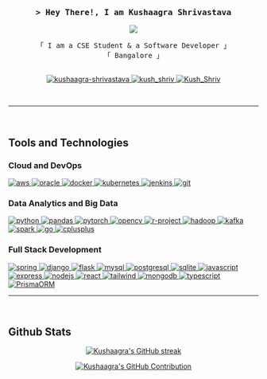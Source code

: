 <h3 align="center">
        <samp>> Hey There!, I am
                <b><a target="_blank">Kushaagra Shrivastava</a></b>
        </samp>
</h3>

<p align="center">
  <a href="https://github.com/KushShriv"><img src="https://readme-typing-svg.herokuapp.com/?lines=Big%20Data;Full%20Stack;Cloud%20And%20Database;Always%20learning&center=true&width=380&height=45"></a>
</p>

<p align="center"> 
  <samp>
    「 I am a CSE Student & a Software Developer 」
    <br>  
    「 Bangalore 」
    <br>
    <br>
  </samp>
</p>

<p align="center">
  <a href="https://www.linkedin.com/in/kushaagra-shrivastava/" target="_blank">
    <img src="https://img.shields.io/badge/LinkedIn-0A66C2.svg?style=for-the-badge&logo=LinkedIn&logoColor=white" alt="kushaagra-shrivastava"/>
  </a><a href="https://www.instagram.com/kush_shriv/" target="_blank">
    <img src="https://img.shields.io/badge/X-000000.svg?style=for-the-badge&logo=X&logoColor=white" alt="kush_shriv" />
  </a><a href="https://x.com/Kush_Shriv" target="_blank">
    <img src="https://img.shields.io/badge/Instagram-E4405F.svg?style=for-the-badge&logo=Instagram&logoColor=white" alt="Kush_Shriv" />
  </a>
</p>
<br />
<hr />
<br />

## Tools and Technologies

### Cloud and DevOps

<a href="https://aws.amazon.com" target="_blank" rel="noreferrer"> 
  <img src="https://img.shields.io/badge/Amazon%20Web%20Services-232F3E.svg?style=for-the-badge&logo=Amazon-Web-Services&logoColor=white" alt="aws"/> 
</a><a href="https://www.oracle.com/" target="_blank" rel="noreferrer">
  <img src="https://img.shields.io/badge/Oracle-F80000.svg?style=for-the-badge&logo=Oracle&logoColor=white" alt="oracle"/>
</a><a href="https://www.docker.com/" target="_blank" rel="noreferrer"> 
  <img src="https://img.shields.io/badge/Docker-2496ED.svg?style=for-the-badge&logo=Docker&logoColor=white" alt="docker"/> 
</a><a href="https://kubernetes.io" target="_blank" rel="noreferrer"> 
  <img src="https://img.shields.io/badge/Kubernetes-326CE5.svg?style=for-the-badge&logo=Kubernetes&logoColor=white" alt="kubernetes"/> 
</a><a href="https://www.jenkins.io" target="_blank" rel="noreferrer"> 
  <img src="https://img.shields.io/badge/Jenkins-D24939.svg?style=for-the-badge&logo=Jenkins&logoColor=white" alt="jenkins"/> 
</a><a href="https://git-scm.com/" target="_blank" rel="noreferrer"> 
  <img src="https://img.shields.io/badge/Git-F05032.svg?style=for-the-badge&logo=Git&logoColor=white" alt="git"/>
</a>

### Data Analytics and Big Data

<a href="https://www.python.org" target="_blank" rel="noreferrer"> 
  <img src="https://img.shields.io/badge/Python-3776AB.svg?style=for-the-badge&logo=Python&logoColor=white" alt="python"/> 
</a><a href="https://pandas.pydata.org/" target="_blank" rel="noreferrer"> 
  <img src="https://img.shields.io/badge/pandas-150458.svg?style=for-the-badge&logo=pandas&logoColor=white" alt="pandas"/> 
</a><a href="https://pytorch.org/" target="_blank" rel="noreferrer"> 
  <img src="https://img.shields.io/badge/PyTorch-EE4C2C.svg?style=for-the-badge&logo=PyTorch&logoColor=white" alt="pytorch"/> 
</a><a href="https://opencv.org/" target="_blank" rel="noreferrer"> 
  <img src="https://img.shields.io/badge/OpenCV-5C3EE8.svg?style=for-the-badge&logo=OpenCV&logoColor=white" alt="opencv"/> 
</a><a href="https://www.r-project.org/" target="_blank" rel="noreferrer"> 
  <img src="https://img.shields.io/badge/R-276DC3.svg?style=for-the-badge&logo=R&logoColor=white" alt="r-project"/> 
</a><a href="https://hadoop.apache.org/" target="_blank" rel="noreferrer"> 
  <img src="https://img.shields.io/badge/Apache%20Hadoop-66CCFF.svg?style=for-the-badge&logo=Apache-Hadoop&logoColor=black" alt="hadoop"/> 
</a><a href="https://kafka.apache.org/" target="_blank" rel="noreferrer"> 
  <img src="https://img.shields.io/badge/Apache%20Kafka-231F20.svg?style=for-the-badge&logo=Apache-Kafka&logoColor=white" alt="kafka"/> 
</a><a href="https://spark.apache.org/" target="_blank" rel="noreferrer"> 
  <img src="https://img.shields.io/badge/Apache%20Spark-E25A1C.svg?style=for-the-badge&logo=Apache-Spark&logoColor=white" alt="spark"/> 
</a><a href="https://golang.org" target="_blank" rel="noreferrer"> 
  <img src="https://img.shields.io/badge/Go-00ADD8.svg?style=for-the-badge&logo=Go&logoColor=white" alt="go"/> 
</a><a href="https://www.w3schools.com/cpp/" target="_blank" rel="noreferrer"> 
  <img src="https://img.shields.io/badge/C++-00599C.svg?style=for-the-badge&logo=C++&logoColor=white" alt="cplusplus"/> 
</a>

### Full Stack Development

<a href="https://spring.io/" target="_blank" rel="noreferrer"> 
  <img src="https://img.shields.io/badge/Spring%20Boot-6DB33F.svg?style=for-the-badge&logo=Spring-Boot&logoColor=white" alt="spring"/> 
</a><a href="https://www.djangoproject.com/" target="_blank" rel="noreferrer"> 
  <img src="https://img.shields.io/badge/Django-092E20.svg?style=for-the-badge&logo=Django&logoColor=white" alt="django"/> 
</a><a href="https://flask.palletsprojects.com/" target="_blank" rel="noreferrer"> 
  <img src="https://img.shields.io/badge/Flask-000000.svg?style=for-the-badge&logo=Flask&logoColor=white" alt="flask"/>
</a><a href="https://www.mysql.com/" target="_blank" rel="noreferrer"> 
  <img src="https://img.shields.io/badge/MySQL-4479A1.svg?style=for-the-badge&logo=MySQL&logoColor=white" alt="mysql"/>
</a><a href="https://www.postgresql.org" target="_blank" rel="noreferrer"> 
  <img src="https://img.shields.io/badge/PostgreSQL-4169E1.svg?style=for-the-badge&logo=PostgreSQL&logoColor=white" alt="postgresql"/> 
</a><a href="https://www.sqlite.org/" target="_blank" rel="noreferrer"> 
  <img src="https://img.shields.io/badge/SQLite-003B57.svg?style=for-the-badge&logo=SQLite&logoColor=white" alt="sqlite"/> 
</a><a href="https://developer.mozilla.org/en-US/docs/Web/JavaScript" target="_blank" rel="noreferrer"> 
  <img src="https://img.shields.io/badge/JavaScript-F7DF1E.svg?style=for-the-badge&logo=JavaScript&logoColor=black" alt="javascript"/>
</a><a href="https://expressjs.com" target="_blank" rel="noreferrer">
  <img src="https://img.shields.io/badge/Express-000000.svg?style=for-the-badge&logo=Express&logoColor=white" alt="express"/> 
</a><a href="https://nodejs.org" target="_blank" rel="noreferrer"> 
  <img src="https://img.shields.io/badge/Node.js-5FA04E.svg?style=for-the-badge&logo=nodedotjs&logoColor=white" alt="nodejs"/> 
</a><a href="https://reactjs.org/" target="_blank" rel="noreferrer"> 
  <img src="https://img.shields.io/badge/React-61DAFB.svg?style=for-the-badge&logo=React&logoColor=black" alt="react"/>
</a><a href="https://tailwindcss.com/" target="_blank" rel="noreferrer"> 
  <img src="https://img.shields.io/badge/Tailwind%20CSS-06B6D4.svg?style=for-the-badge&logo=Tailwind-CSS&logoColor=white" alt="tailwind"/> 
</a><a href="https://www.mongodb.com/" target="_blank" rel="noreferrer"> 
  <img src="https://img.shields.io/badge/MongoDB-47A248.svg?style=for-the-badge&logo=MongoDB&logoColor=white" alt="mongodb"/> 
</a><a href="https://www.typescriptlang.org/" target="_blank" rel="noreferrer"> 
  <img src="https://img.shields.io/badge/TypeScript-3178C6.svg?style=for-the-badge&logo=TypeScript&logoColor=white" alt="typescript"/> 
</a><a href="https://www.prisma.io/" target="_blank" rel="noreferrer"> 
  <img src="https://img.shields.io/badge/Prisma-2D3748.svg?style=for-the-badge&logo=Prisma&logoColor=white" alt="PrismaORM"/> 
</a>
<!-- <a href="https://nextjs.org/" target="_blank" rel="noreferrer"> 
<img src="https://img.shields.io/badge/Next.js-000000.svg?style=for-the-badge&logo=nextdotjs&logoColor=white" alt="nextjs"/> 
</a> -->

<br/>
<hr/>
<br/>

## Github Stats

<p align="center">
  <a href="https://github.com/KushShriv">
    <img src="https://github-readme-streak-stats.herokuapp.com?user=KushShriv&theme=tokyonight" alt="Kushaagra's GitHub streak"/>
  </a>
</p>

<p align="center">
  <a href="https://github.com/KushShriv">
    <img src="http://github-profile-summary-cards.vercel.app/api/cards/profile-details?username=KushShriv&theme=tokyonight" alt="Kushaagra's GitHub Contribution"/>
  </a>
</p>

<!-- <img src = "https://github-readme-stats.vercel.app/api/pin/?username=KushShriv&theme=tokyonight&repo=Distributed-Load-Testing-System"> -->
